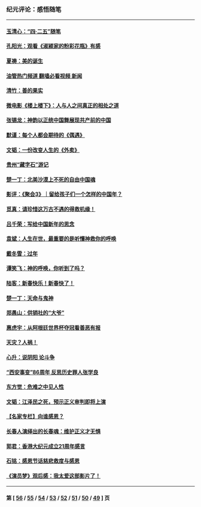 ### 纪元评论：感悟随笔
---
#### [玉清心：“四·二五”随笔](../../pages/nsc1035/n13978628.md?04250330) 
#### [孔阳光：观看《淑颍家的粉彩花瓶》有感](../../pages/nsc1035/n13967929.md?04250330) 
#### [夏祷：美的诞生](../../pages/nsc1035/n13962321.md?04250330) 
#### [油管热门频道 翻墙必看视频 新闻](ok?04250330)
#### [清竹：善的果实](../../pages/nsc1035/n13963980.md?04250330) 
#### [微电影《楼上楼下》：人与人之间真正的相处之道](../../pages/nsc1035/n13944319.md?04250330) 
#### [张锡龙：神韵以正统中国舞展现共产前的中国](../../pages/nsc1035/n13939727.md?04250330) 
#### [默谨：每个人都会期待的《偶遇》](../../pages/nsc1035/n13939091.md?04250330) 
#### [文韬：一份改变人生的《外卖》](../../pages/nsc1035/n13931822.md?04250330) 
#### [贵州“藏字石”游记](../../pages/nsc1035/n13923310.md?04250330) 
#### [楚一丁：北美沙漠上不死的自由中国魂](../../pages/nsc1035/n13921879.md?04250330) 
#### [影评：《聚会3》｜留给孩子们一个怎样的中国年？](../../pages/nsc1035/n13919652.md?04250330) 
#### [觅真：请珍惜这万古不遇的得救机缘！](../../pages/nsc1035/n13917157.md?04250330) 
#### [吕千荣：写给中国新年的思念](../../pages/nsc1035/n13915103.md?04250330) 
#### [袁斌：人生在世，最重要的是听懂神救你的呼唤](../../pages/nsc1035/n13914636.md?04250330) 
#### [戴冬雪：过年](../../pages/nsc1035/n13913311.md?04250330) 
#### [谭笑飞：神的呼唤，你听到了吗？](../../pages/nsc1035/n13912603.md?04250330) 
#### [陆客：新春快乐！新春快了！](../../pages/nsc1035/n13911771.md?04250330) 
#### [楚一丁：天命与鬼神](../../pages/nsc1035/n13904371.md?04250330) 
#### [郑愚山：供销社的“大爷”](../../pages/nsc1035/n13904409.md?04250330) 
#### [惠虎宇：从阿根廷世界杯夺冠看善恶有报](../../pages/nsc1035/n13889438.md?04250330) 
#### [天灾？人祸！](../../pages/nsc1035/n13900104.md?04250330) 
#### [心升：说阴阳 论斗争](../../pages/nsc1035/n13885189.md?04250330) 
#### [“西安事变”86周年 反思历史罪人张学良](../../pages/nsc1035/n13882019.md?04250330) 
#### [东方觉：危难之中见人性](../../pages/nsc1035/n13881549.md?04250330) 
#### [文韬：江泽民之死，预示正义审判即将上演](../../pages/nsc1035/n13877698.md?04250330) 
#### [【名家专栏】向谁感恩？](../../pages/nsc1035/n13873797.md?04250330) 
#### [长春人演绎出的长春魂：维护正义才无惧](../../pages/nsc1035/n13871764.md?04250330) 
#### [郭君：香港大纪元成立21周年感言](../../pages/nsc1035/n13871269.md?04250330) 
#### [石铭：感恩节话慈悲救度与感恩](../../pages/nsc1035/n13869863.md?04250330) 
#### [《演员梦》观后感：我太爱这部影片了！](../../pages/nsc1035/n13866783.md?04250330) 

---
#### 第 [ [56](./56.md?04250330) / [55](./55.md?04250330) / [54](./54.md?04250330) / [53](./53.md?04250330) / [52](./52.md?04250330) / [51](./51.md?04250330) / [50](./50.md?04250330) / [49](./49.md?04250330) ] 页
